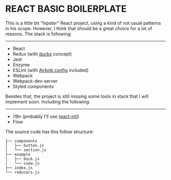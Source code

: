 # REACT BASIC BOILERPLATE

This is a little bit "hipster" React project, using a kind of not usual patterns in his scope. However, I think that should be a great choice for a lot of reasons.
The stack is following:

---
* React
* Redux (with [ducks](https://github.com/erikras/ducks-modular-redux) concept)
* Jest
* Enzyme
* ESLint (with [Airbnb config](https://github.com/airbnb/javascript) included)
* Webpack
* Webpack-dev-server
* Styled components

Besides that, the project is still missing some tools in stack that I will implement soon. Including the following:

---
* i18n (probably I'll use [react-intl](https://github.com/yahoo/react-intl))
* Flow

The source code has this follow structure:
```
├── components
│   ├── button.js
│   └── section.js
├── example
│   ├── duck.js
│   └── view.js
├── index.js
└── reducers.js
```
